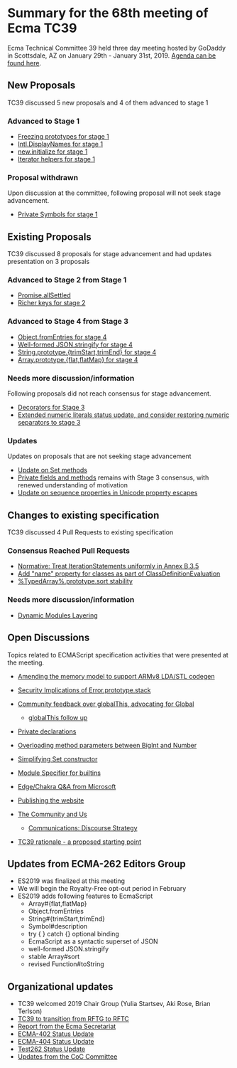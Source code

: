 # Summary for the 68th meeting of Ecma TC39

Ecma Technical Committee 39 held three day meeting hosted by GoDaddy in Scottsdale, AZ on January 29th - January 31st, 2019. [Agenda can be found here](https://github.com/tc39/agendas/blob/master/2019/01.md).

## New Proposals
TC39 discussed 5 new proposals and 4 of them advanced to stage 1
### Advanced to Stage 1
- [Freezing prototypes for stage 1](jan-31.md#freezing-prototypes-for-stage-1) 
- [Intl.DisplayNames for stage 1](jan-31.md#intldisplaynames-for-stage-1)
- [new.initialize for stage 1](jan-31.md#newinitialize-for-stage-1)
- [Iterator helpers for stage 1](jan-31.md#iterator-helpers-for-stage-1)
### Proposal withdrawn
Upon discussion at the committee, following proposal will not seek stage advancement.
- [Private Symbols for stage 1](jan-31.md#private-symbols-for-stage-1)
## Existing Proposals
TC39 discussed 8 proposals for stage advancement and had updates presentation on 3 proposals
### Advanced to Stage 2 from Stage 1
- [Promise.allSettled](jan-30.md#promiseallsettled)
- [Richer keys for stage 2](jan-30.md#richer-keys-for-stage-2)
### Advanced to Stage 4 from Stage 3
- [Object.fromEntries for stage 4](jan-29.md#objectfromentries-for-stage-4)
- [Well-formed JSON.stringify for stage 4](jan-29.md#well-formed-jsonstringify-for-stage-4)
- [String.prototype.{trimStart,trimEnd} for stage 4](jan-29.md#stringprototypetrimstarttrimend-for-stage-4)
- [Array.prototype.{flat,flatMap} for stage 4](jan-29.md#arrayprototypeflatflatmap-for-stage-4)

### Needs more discussion/information
Following proposals did not reach consensus for stage advancement.

- [Decorators for Stage 3](jan-30.md#decorators-for-stage-3)
- [Extended numeric literals status update, and consider restoring numeric separators to stage 3](jan-30.md#extended-numeric-literals-status-update-and-consider-restoring-numeric-separators-to-stage-3)

### Updates
Updates on proposals that are not seeking stage advancement
- [Update on Set methods](jan-29.md#update-on-set-methods)
- [Private fields and methods](jan-30.md#private-fields-and-methods-refresher) remains with Stage 3 consensus, with renewed understanding of motivation
- [Update on sequence properties in Unicode property escapes](jan-31.md#update-on-sequence-properties-in-unicode-property-escapes)

## Changes to existing specification
TC39 discussed 4 Pull Requests to existing specification
### Consensus Reached Pull Requests 
- [Normative: Treat IterationStatements uniformly in Annex B.3.5](jan-29.md#normative-treat-iterationstatements-uniformly-in-annex-b35)
- [Add "name" property for classes as part of ClassDefinitionEvaluation](jan-29.md#add-name-property-for-classes-as-part-of-classdefinitionevaluation)
- [%TypedArray%.prototype.sort stability](jan-29.md#typedarrayprototypesort-stability)

### Needs more discussion/information
- [Dynamic Modules Layering](jan-30.md#dynamic-modules-layering)

## Open Discussions 
Topics related to ECMAScript specification activities that were presented at the meeting.

- [Amending the memory model to support ARMv8 LDA/STL codegen](jan-30.md#amending-the-memory-model-to-support-armv8-ldastl-codegen)
- [Security Implications of Error.prototype.stack](jan-29.md#security-implications-of-errorprototypestack)
- [Community feedback over globalThis, advocating for Global](jana-29.md#community-developers-and-educators-feedback-over-globalthis-advocating-for-global)
  - [globalThis follow up](jan-31.md#globalthis-follow-up)
- [Private declarations](jan-31.md#private-declarations)
- [Overloading method parameters between BigInt and Number](jan-31.md#overloading-method-parameters-between-bigint-and-number-just-say-no)
- [Simplifying Set constructor](jan-31.md#simplifying-set-constructor)
- [Module Specifier for builtins](jan-31.md#module-specifier-for-builtins)

- [Edge/Chakra Q&A from Microsoft](jan-29.md#edgechakra-qa-from-microsoft-brian-terlson--kevin-smith)
- [Publishing the website](jan-29.md#publishing-the-website)
- [The Community and Us](jan-29.md#the-community-and-us)
  - [Communications: Discourse Strategy](jan-30#discourse-strategy)

- [TC39 rationale - a proposed starting point](jan-31.md#tc39-rationale---a-proposed-starting-point)

## Updates from ECMA-262 Editors Group
- ES2019 was finalized at this meeting
- We will begin the Royalty-Free opt-out period in February
- ES2019 adds following features to EcmaScript
  - Array#{flat,flatMap}
  - Object.fromEntries
  - String#{trimStart,trimEnd}
  - Symbol#description
  - try { } catch {} optional binding
  - EcmaScript as a syntactic superset of JSON
  - well-formed JSON.stringify
  - stable Array#sort
  - revised Function#toString


## Organizational updates
- TC39 welcomed 2019 Chair Group (Yulia Startsev, Aki Rose, Brian Terlson)
- [TC39 to transition from RFTG to RFTC](jan-29.md#tc39-to-transition-from-rftg-to-rftc)
- [Report from the Ecma Secretariat](jan-29.md#report-from-the-ecma-secretariat)
- [ECMA-402 Status Update](jan-29.md#ecma-402-status-update)
- [ECMA-404 Status Update](jan-29.md#ecma-404-status-update)
- [Test262 Status Update](jan-29.md#test262-status-update)
- [Updates from the CoC Committee](jan-29.md#updates-from-the-coc-committee)

